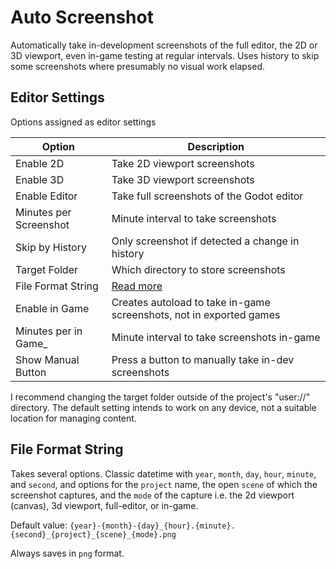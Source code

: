 # Auto Screenshot

Automatically take in-development screenshots of the full editor, the 2D or 3D
viewport, even in-game testing at regular intervals. Uses history to skip some
screenshots where presumably no visual work elapsed.

## Editor Settings

Options assigned as editor settings

|        Option          | Description |
| ---------------------- | ----------- |
| Enable 2D              | Take 2D viewport screenshots |
| Enable 3D              | Take 3D viewport screenshots |
| Enable Editor          | Take full screenshots of the Godot editor |
| Minutes per Screenshot | Minute interval to take screenshots |
| Skip by History        | Only screenshot if detected a change in history |
| Target Folder          | Which directory to store screenshots |
| File Format String     | [Read more](#file-format-string) |
| Enable in Game         | Creates autoload to take in-game screenshots, not in exported games |
| Minutes per in Game_   | Minute interval to take screenshots in-game |
| Show Manual Button     | Press a button to manually take in-dev screenshots |

I recommend changing the target folder outside of the project's "user://"
directory. The default setting intends to work on any device, not a suitable
location for managing content.


## File Format String

Takes several options. Classic datetime with `year`, `month`, `day`, `hour`,
`minute`, and `second`, and options for the `project` name, the open `scene` of
which the screenshot captures, and the `mode` of the capture i.e. the 2d
viewport (canvas), 3d viewport, full-editor, or in-game.

Default value: `{year}-{month}-{day}_{hour}.{minute}.{second}_{project}_{scene}_{mode}.png`

Always saves in `png` format.
